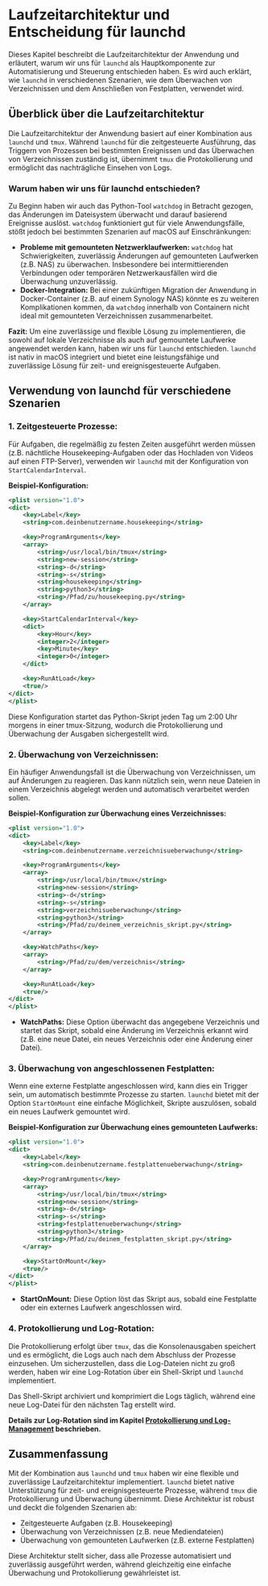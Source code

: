# Laufzeitarchitektur und Entscheidung für launchd

Dieses Kapitel beschreibt die Laufzeitarchitektur der Anwendung und erläutert, warum wir uns für `launchd` als Hauptkomponente zur Automatisierung und Steuerung entschieden haben. Es wird auch erklärt, wie `launchd` in verschiedenen Szenarien, wie dem Überwachen von Verzeichnissen und dem Anschließen von Festplatten, verwendet wird.

## Überblick über die Laufzeitarchitektur

Die Laufzeitarchitektur der Anwendung basiert auf einer Kombination aus `launchd` und `tmux`. Während `launchd` für die zeitgesteuerte Ausführung, das Triggern von Prozessen bei bestimmten Ereignissen und das Überwachen von Verzeichnissen zuständig ist, übernimmt `tmux` die Protokollierung und ermöglicht das nachträgliche Einsehen von Logs.

### Warum haben wir uns für launchd entschieden?

Zu Beginn haben wir auch das Python-Tool `watchdog` in Betracht gezogen, das Änderungen im Dateisystem überwacht und darauf basierend Ereignisse auslöst. `watchdog` funktioniert gut für viele Anwendungsfälle, stößt jedoch bei bestimmten Szenarien auf macOS auf Einschränkungen:

- **Probleme mit gemounteten Netzwerklaufwerken:** `watchdog` hat Schwierigkeiten, zuverlässig Änderungen auf gemounteten Laufwerken (z.B. NAS) zu überwachen. Insbesondere bei intermittierenden Verbindungen oder temporären Netzwerkausfällen wird die Überwachung unzuverlässig.
- **Docker-Integration:** Bei einer zukünftigen Migration der Anwendung in Docker-Container (z.B. auf einem Synology NAS) könnte es zu weiteren Komplikationen kommen, da `watchdog` innerhalb von Containern nicht ideal mit gemounteten Verzeichnissen zusammenarbeitet.

**Fazit:** Um eine zuverlässige und flexible Lösung zu implementieren, die sowohl auf lokale Verzeichnisse als auch auf gemountete Laufwerke angewendet werden kann, haben wir uns für `launchd` entschieden. `launchd` ist nativ in macOS integriert und bietet eine leistungsfähige und zuverlässige Lösung für zeit- und ereignisgesteuerte Aufgaben.

## Verwendung von launchd für verschiedene Szenarien

### 1. **Zeitgesteuerte Prozesse:**

Für Aufgaben, die regelmäßig zu festen Zeiten ausgeführt werden müssen (z.B. nächtliche Housekeeping-Aufgaben oder das Hochladen von Videos auf einen FTP-Server), verwenden wir `launchd` mit der Konfiguration von `StartCalendarInterval`. 

**Beispiel-Konfiguration:**

```xml
<plist version="1.0">
<dict>
    <key>Label</key>
    <string>com.deinbenutzername.housekeeping</string>

    <key>ProgramArguments</key>
    <array>
        <string>/usr/local/bin/tmux</string>
        <string>new-session</string>
        <string>-d</string>
        <string>-s</string>
        <string>housekeeping</string>
        <string>python3</string>
        <string>/Pfad/zu/housekeeping.py</string>
    </array>

    <key>StartCalendarInterval</key>
    <dict>
        <key>Hour</key>
        <integer>2</integer>
        <key>Minute</key>
        <integer>0</integer>
    </dict>

    <key>RunAtLoad</key>
    <true/>
</dict>
</plist>
```

Diese Konfiguration startet das Python-Skript jeden Tag um 2:00 Uhr morgens in einer tmux-Sitzung, wodurch die Protokollierung und Überwachung der Ausgaben sichergestellt wird.

### 2. **Überwachung von Verzeichnissen:**

Ein häufiger Anwendungsfall ist die Überwachung von Verzeichnissen, um auf Änderungen zu reagieren. Das kann nützlich sein, wenn neue Dateien in einem Verzeichnis abgelegt werden und automatisch verarbeitet werden sollen.

**Beispiel-Konfiguration zur Überwachung eines Verzeichnisses:**

```xml
<plist version="1.0">
<dict>
    <key>Label</key>
    <string>com.deinbenutzername.verzeichnisueberwachung</string>

    <key>ProgramArguments</key>
    <array>
        <string>/usr/local/bin/tmux</string>
        <string>new-session</string>
        <string>-d</string>
        <string>-s</string>
        <string>verzeichnisueberwachung</string>
        <string>python3</string>
        <string>/Pfad/zu/deinem_verzeichnis_skript.py</string>
    </array>

    <key>WatchPaths</key>
    <array>
        <string>/Pfad/zu/dem/verzeichnis</string>
    </array>

    <key>RunAtLoad</key>
    <true/>
</dict>
</plist>
```

- **WatchPaths:** Diese Option überwacht das angegebene Verzeichnis und startet das Skript, sobald eine Änderung im Verzeichnis erkannt wird (z.B. eine neue Datei, ein neues Verzeichnis oder eine Änderung einer Datei).

### 3. **Überwachung von angeschlossenen Festplatten:**

Wenn eine externe Festplatte angeschlossen wird, kann dies ein Trigger sein, um automatisch bestimmte Prozesse zu starten. `launchd` bietet mit der Option `StartOnMount` eine einfache Möglichkeit, Skripte auszulösen, sobald ein neues Laufwerk gemountet wird.

**Beispiel-Konfiguration zur Überwachung eines gemounteten Laufwerks:**

```xml
<plist version="1.0">
<dict>
    <key>Label</key>
    <string>com.deinbenutzername.festplattenueberwachung</string>

    <key>ProgramArguments</key>
    <array>
        <string>/usr/local/bin/tmux</string>
        <string>new-session</string>
        <string>-d</string>
        <string>-s</string>
        <string>festplattenueberwachung</string>
        <string>python3</string>
        <string>/Pfad/zu/deinem_festplatten_skript.py</string>
    </array>

    <key>StartOnMount</key>
    <true/>
</dict>
</plist>
```

- **StartOnMount:** Diese Option löst das Skript aus, sobald eine Festplatte oder ein externes Laufwerk angeschlossen wird.

### 4. **Protokollierung und Log-Rotation:**

Die Protokollierung erfolgt über `tmux`, das die Konsolenausgaben speichert und es ermöglicht, die Logs auch nach dem Abschluss der Prozesse einzusehen. Um sicherzustellen, dass die Log-Dateien nicht zu groß werden, haben wir eine Log-Rotation über ein Shell-Skript und `launchd` implementiert.

Das Shell-Skript archiviert und komprimiert die Logs täglich, während eine neue Log-Datei für den nächsten Tag erstellt wird.

**Details zur Log-Rotation sind im Kapitel [Protokollierung und Log-Management](#Protokollierung-und-Log-Management) beschrieben.**

## Zusammenfassung

Mit der Kombination aus `launchd` und `tmux` haben wir eine flexible und zuverlässige Laufzeitarchitektur implementiert. `launchd` bietet native Unterstützung für zeit- und ereignisgesteuerte Prozesse, während `tmux` die Protokollierung und Überwachung übernimmt. Diese Architektur ist robust und deckt die folgenden Szenarien ab:

- Zeitgesteuerte Aufgaben (z.B. Housekeeping)
- Überwachung von Verzeichnissen (z.B. neue Mediendateien)
- Überwachung von gemounteten Laufwerken (z.B. externe Festplatten)

Diese Architektur stellt sicher, dass alle Prozesse automatisiert und zuverlässig ausgeführt werden, während gleichzeitig eine einfache Überwachung und Protokollierung gewährleistet ist.
